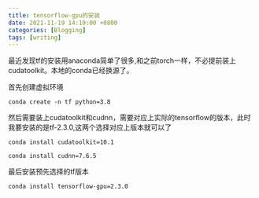 ```yaml
---
title: tensorflow-gpu的安装
date: 2021-11-19 14:10:00 +0800
categories: [Blogging]
tags: [writing]
---
```


最近发现tf的安装用anaconda简单了很多,和之前torch一样，不必提前装上cudatoolkit。本地的conda已经换源了。

首先创建虚拟环境

```
conda create -n tf python=3.8
```

然后需要装上cudatoolkit和cudnn，需要对应上实际的tensorflow的版本，此时我要安装的是tf-2.3.0,这两个选择对应上版本就可以了

```
conda install cudatoolkit=10.1 

conda install cudnn=7.6.5
```

最后安装预先选择的tf版本

```
conda install tensorflow-gpu=2.3.0
```

